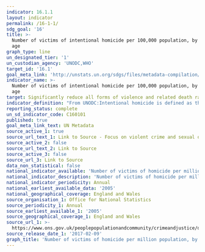 ```yaml
---
indicator: 16.1.1
layout: indicator
permalink: /16-1-1/
sdg_goal: '16'
title: >-
  Number of victims of intentional homicide per 100,000 population, by sex and
  age
graph_type: line
un_designated_tier: '1'
un_custodian_agency: 'UNODC,WHO'
target_id: '16.1'
goal_meta_link: 'http://unstats.un.org/sdgs/files/metadata-compilation/Metadata-Goal-16.pdf'
indicator_name: >-
  Number of victims of intentional homicide per 100,000 population, by sex and
  age
target: Significantly reduce all forms of violence and related death rates everywhere
indicator_definition: "From UNODC:Intentional homicide is defined as the unlawful death inflicted upon a person with the intent to cause death or serious injury (Source: International Classification of Crime for Statistical Purposes, ICCS 2015); the rate is defined as the total count of victims of intentional homicide divided by the total resident population, expressed per 100,000 population. From Goal 16 TST Working Group:  This indicator is a composite indicator constructed by collecting two numbers, deaths from intentional homicides and deaths from conflict to measure \"peace\" with respect to target 1 ' \"Significantly reduce all forms of violence and related deaths everywhere.\" The rates of intentional homicide and conflict-related deaths should be reported separately, as combining them into one single indicator would risk conflating two distinct phenomena with differing root causes as well as varying levels of precision in measurement. Still, they are useful complements to each other as, by construction, they are exclusive and non-overlapping (ie. By design, their conjunction does not double count violent deaths). Intentional homicide is defined as the unlawful death inflicted upon a person with the intent of cause death or serious injury (Source: International Classification of Crime for Statistical Purposes (ICCS), 2015). ICCS recommends that intentional homicides include: \tMurder \tHonour killing \tSerious assault leading to death \tDeath as a result of terrorist activities \tDowry-related killings \tFemicide \tInfanticide \tVoluntary manslaughter \tExtrajudicial killings \tKillings caused by excessive force by law enforcement/state officials Conflict-related deaths refer to those deaths caused by warring parties, including, but not limited to, those caused by traditional battlefield fighting and bombardments (battle-related deaths). The term conflict-related death is broader than the term \"battlerelated death\" as it includes killings that amount to war crimes, such as targeting of civilians or of military 'hors combat', killings associated with a conflict (but not accompanied by a battle between warring parties) such as one-sided killings, pogroms and genocides. Following the ICCS definition (see homicides at left) death as a result of terrorist activities would be included in intentional homicides. For both intentional homicides and conflict-related deaths, rates are defined as the total count in deaths in a calendar year, respectively, divided by the total resident population for the year, expressed per 100,000 population. The denominator (100,000 population) has been adopted globally by law enforcement as the standard for comparable measurement."
reporting_status: complete
un_sd_indicator_code: C160101
published: true
goal_meta_link_text: UN Metadata
source_active_1: true
source_url_text_1: Link to Source - Focus on violent crime and sexual offences
source_active_2: false
source_url_text_2: Link to Source
source_active_3: false
source_url_3: Link to Source
data_non_statistical: false
national_indicator_available: 'Number of victims of homicide per million population, by sex and age'
national_indicator_description: 'Number of victims of homicide per million population, by sex and age'
national_indicator_periodicity: Annual
national_earliest_available_data: '2005'
national_geographical_coverage: England and Wales
source_organisation_1: Office for National Statistics
source_periodicity_1: Annual
source_earliest_available_1: '2005'
source_geographical_coverage_1: England and Wales
source_url_1: >-
  https://www.ons.gov.uk/peoplepopulationandcommunity/crimeandjustice/datasets/appendixtablesfocusonviolentcrimeandsexualoffences
source_release_date_1: '2017-02-09'
graph_title: 'Number of victims of homicide per million population, by sex and age'
---
```



